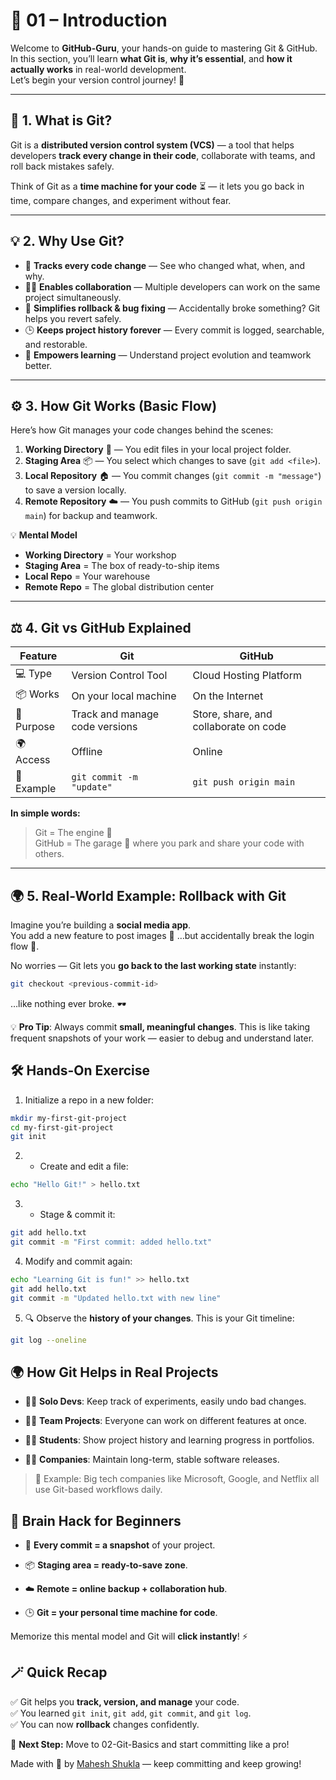 # 🧭 01 – Introduction

Welcome to **GitHub-Guru**, your hands-on guide to mastering Git & GitHub.  
In this section, you’ll learn **what Git is**, **why it’s essential**, and **how it actually works** in real-world development.  
Let’s begin your version control journey! 🚀

---

## 🧩 1. What is Git?

Git is a **distributed version control system (VCS)** — a tool that helps developers **track every change in their code**, collaborate with teams, and roll back mistakes safely.  

Think of Git as a **time machine for your code** ⏳ — it lets you go back in time, compare changes, and experiment without fear.  

---

## 💡 2. Why Use Git?  

- 🔄 **Tracks every code change** — See who changed what, when, and why.  
- 👯‍♀️ **Enables collaboration** — Multiple developers can work on the same project simultaneously.  
- 🧱 **Simplifies rollback & bug fixing** — Accidentally broke something? Git helps you revert safely.  
- 🕒 **Keeps project history forever** — Every commit is logged, searchable, and restorable.  
- 🧠 **Empowers learning** — Understand project evolution and teamwork better.

---

## ⚙️ 3. How Git Works (Basic Flow)

Here’s how Git manages your code changes behind the scenes:

1. **Working Directory** 🧩 — You edit files in your local project folder.  
2. **Staging Area** 📦 — You select which changes to save (`git add <file>`).  
3. **Local Repository** 🏠 — You commit changes (`git commit -m "message"`) to save a version locally.  
4. **Remote Repository** ☁️ — You push commits to GitHub (`git push origin main`) for backup and teamwork.  

💡 **Mental Model**  
- **Working Directory** = Your workshop  
- **Staging Area** = The box of ready-to-ship items  
- **Local Repo** = Your warehouse  
- **Remote Repo** = The global distribution center  

---

## ⚖️ 4. Git vs GitHub Explained

| Feature | Git | GitHub |
|----------|-----|--------|
| 💻 Type | Version Control Tool | Cloud Hosting Platform |
| 📦 Works | On your local machine | On the Internet |
| 🔐 Purpose | Track and manage code versions | Store, share, and collaborate on code |
| 🌍 Access | Offline | Online |
| 🧠 Example | `git commit -m "update"` | `git push origin main` |

**In simple words:**  
> Git = The engine 🔧  
> GitHub = The garage 🚗 where you park and share your code with others.  

---

## 🌍 5. Real-World Example: Rollback with Git

Imagine you’re building a **social media app**.  
You add a new feature to post images 📸 …but accidentally break the login flow 😬.  

No worries — Git lets you **go back to the last working state** instantly:

```bash
git checkout <previous-commit-id>
```
…like nothing ever broke. 🕶️

💡 **Pro Tip**: Always commit **small, meaningful changes**. This is like taking frequent snapshots of your work — easier to debug and understand later.

## 🛠️ Hands-On Exercise

1. Initialize a repo in a new folder:

```bash
mkdir my-first-git-project
cd my-first-git-project
git init
```

2. - Create and edit a file:

```bash
echo "Hello Git!" > hello.txt
```
    
3. - Stage & commit it:

```bash
git add hello.txt
git commit -m "First commit: added hello.txt"
```

4. Modify and commit again:

```bash
echo "Learning Git is fun!" >> hello.txt
git add hello.txt
git commit -m "Updated hello.txt with new line"

```

5. 🔍 Observe the **history of your changes**. This is your Git timeline:

```bash
git log --oneline
```

## 🌍 How Git Helps in Real Projects

- 👨‍💻 **Solo Devs**: Keep track of experiments, easily undo bad changes.
    
- 👩‍💻 **Team Projects**: Everyone can work on different features at once.
    
- 🧑‍🏫 **Students**: Show project history and learning progress in portfolios.
    
- 🧑‍🚀 **Companies**: Maintain long-term, stable software releases.
    

> 🎯 Example: Big tech companies like Microsoft, Google, and Netflix all use Git-based workflows daily.


## 🧠 Brain Hack for Beginners

- 🧩 **Every commit = a snapshot** of your project.
    
- 📦 **Staging area = ready-to-save zone**.
    
- ☁️ **Remote = online backup + collaboration hub**.
    
- 🕒 **Git = your personal time machine for code**.
    

Memorize this mental model and Git will **click instantly**! ⚡

## 🪄 Quick Recap

✅ Git helps you **track, version, and manage** your code.  
✅ You learned `git init`, `git add`, `git commit`, and `git log`.  
✅ You can now **rollback** changes confidently.

🎯 **Next Step:** Move to 02-Git-Basics and start committing like a pro!

Made with 💖 by [Mahesh Shukla](https://github.com/MaheshShukla1) — keep committing and keep growing!
